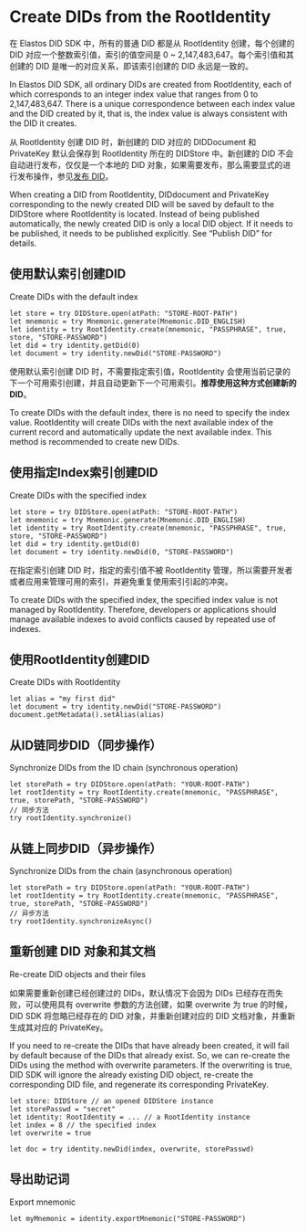 # Create DIDs from the RootIdentity

在 Elastos DID SDK 中，所有的普通 DID 都是从 RootIdentity 创建，每个创建的 DID 对应一个整数索引值，索引的值空间是 0 \~ 2,147,483,647。每个索引值和其创建的 DID 是唯一的对应关系，即该索引创建的 DID 永远是一致的。

In Elastos DID SDK, all ordinary DIDs are created from RootIdentity, each of which corresponds to an integer index value that ranges from 0 to 2,147,483,647. There is a unique correspondence between each index value and the DID created by it, that is, the index value is always consistent with the DID it creates.

从 RootIdentity 创建 DID 时，新创建的 DID 对应的 DIDDocument 和 PrivateKey 默认会保存到 RootIdentity 所在的 DIDStore 中。新创建的 DID 不会自动进行发布，仅仅是一个本地的 DID 对象，如果需要发布，那么需要显式的进行发布操作，参见[发布 DID](../did/publish-did.md)。

When creating a DID from RootIdentity, DIDdocument and PrivateKey corresponding to the newly created DID will be saved by default to the DIDStore where RootIdentity is located. Instead of being published automatically, the newly created DID is only a local DID object. If it needs to be published, it needs to be published explicitly. See “Publish DID” for details.

## 使用默认索引创建DID

Create DIDs with the default index

```
let store = try DIDStore.open(atPath: "STORE-ROOT-PATH")
let mnemonic = try Mnemonic.generate(Mnemonic.DID_ENGLISH)
let identity = try RootIdentity.create(mnemonic, "PASSPHRASE", true, store, "STORE-PASSWORD")
let did = try identity.getDid(0)
let document = try identity.newDid("STORE-PASSWORD")
```

使用默认索引创建 DID 时，不需要指定索引值，RootIdentity 会使用当前记录的下一个可用索引创建，并且自动更新下一个可用索引。**推荐使用这种方式创建新的 DID**。

To create DIDs with the default index, there is no need to specify the index value. RootIdentity will create DIDs with the next available index of the current record and automatically update the next available index. This method is recommended to create new DIDs.

## 使用指定Index索引创建DID

Create DIDs with the specified index

```
let store = try DIDStore.open(atPath: "STORE-ROOT-PATH")
let mnemonic = try Mnemonic.generate(Mnemonic.DID_ENGLISH)
let identity = try RootIdentity.create(mnemonic, "PASSPHRASE", true, store, "STORE-PASSWORD")
let did = try identity.getDid(0)
let document = try identity.newDid(0, "STORE-PASSWORD")
```

在指定索引创建 DID 时，指定的索引值不被 RootIdentity 管理，所以需要开发者或者应用来管理可用的索引，并避免重复使用索引引起的冲突。

To create DIDs with the specified index, the specified index value is not managed by RootIdentity. Therefore, developers or applications should manage available indexes to avoid conflicts caused by repeated use of indexes.

## 使用RootIdentity创建DID

Create DIDs with RootIdentity

```
let alias = "my first did"
let document = try identity.newDid("STORE-PASSWORD")
document.getMetadata().setAlias(alias)
```

## 从ID链同步DID（同步操作）

Synchronize DIDs from the ID chain (synchronous operation)

```
let storePath = try DIDStore.open(atPath: "YOUR-ROOT-PATH")
let rootIdentity = try RootIdentity.create(mnemonic, "PASSPHRASE", true, storePath, "STORE-PASSWORD")
// 同步方法
try rootIdentity.synchronize()
```

## 从链上同步DID（异步操作）

Synchronize DIDs from the chain (asynchronous operation)

```
let storePath = try DIDStore.open(atPath: "YOUR-ROOT-PATH")
let rootIdentity = try RootIdentity.create(mnemonic, "PASSPHRASE", true, storePath, "STORE-PASSWORD")
// 异步方法
try rootIdentity.synchronizeAsync()
```

## 重新创建 DID 对象和其文档

Re-create DID objects and their files

如果需要重新创建已经创建过的 DIDs，默认情况下会因为 DIDs 已经存在而失败，可以使用具有 overwrite 参数的方法创建，如果 overwrite 为 true 的时候，DID SDK 将忽略已经存在的 DID 对象，并重新创建对应的 DID 文档对象，并重新生成其对应的 PrivateKey。

If you need to re-create the DIDs that have already been created, it will fail by default because of the DIDs that already exist. So, we can re-create the DIDs using the method with overwrite parameters. If the overwriting is true, DID SDK will ignore the already existing DID object, re-create the corresponding DID file, and regenerate its corresponding PrivateKey.

```
let store: DIDStore // an opened DIDStore instance
let storePasswd = "secret"
let identity: RootIdentity = ... // a RootIdentity instance
let index = 8 // the specified index
let overwrite = true

let doc = try identity.newDid(index, overwrite, storePasswd)
```

## 导出助记词

Export mnemonic

```
let myMnemonic = identity.exportMnemonic("STORE-PASSWORD")
```
